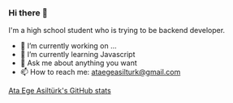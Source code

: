 ### Hi there 👋

<!--
**ataegeasilturk/ataegeasilturk** is a ✨ _special_ ✨ repository because its `README.md` (this file) appears on your GitHub profile.

Here are some ideas to get you started:

- 🔭 I’m currently working on ...
- 🌱 I’m currently learning ...
- 👯 I’m looking to collaborate on ...
- 🤔 I’m looking for help with ...
- 💬 Ask me about ...
- 📫 How to reach me: ...
- 😄 Pronouns: ...
- ⚡ Fun fact: ...
-->
I'm a high school student who is trying to be backend developer.

- 🔭 I’m currently working on ...
- 🌱 I’m currently learning Javascript
- 💬 Ask me about anything you want 
- 📫 How to reach me: ataegeasilturk@gmail.com

[Ata Ege Asiltürk's GitHub stats](https://github-readme-stats.vercel.app/api?username=ataegeasilturk)
